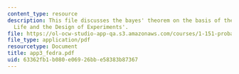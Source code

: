 ```yaml
---
content_type: resource
description: This file discusses the bayes' theorem on the basis of the topic 'Extra-Terrestrial
  Life and the Design of Experiments'.
file: https://ol-ocw-studio-app-qa.s3.amazonaws.com/courses/1-151-probability-and-statistics-in-engineering-spring-2005/63362fb1b080e06926bbe58383b87367_app3_fedra.pdf
file_type: application/pdf
resourcetype: Document
title: app3_fedra.pdf
uid: 63362fb1-b080-e069-26bb-e58383b87367
---
```

